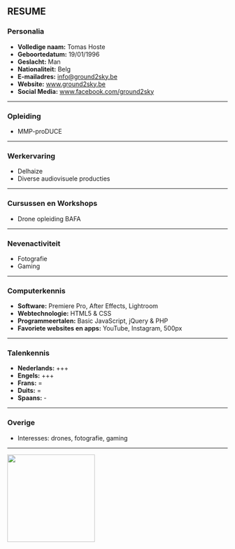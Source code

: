 ## RESUME



### Personalia <br>
- **Volledige naam:** Tomas Hoste <br>
- **Geboortedatum:** 19/01/1996 <br>
- **Geslacht:** Man <br>
- **Nationaliteit:** Belg <br>
- **E-mailadres:** info@ground2sky.be <br>
- **Website:** www.ground2sky.be <br>
- **Social Media:** www.facebook.com/ground2sky <br>

---

### Opleiding <br> 
- MMP-proDUCE <br>

---

### Werkervaring
- Delhaize <br>
- Diverse audiovisuele producties <br>

---

### Cursussen en Workshops
- Drone opleiding BAFA <br>

---

### Nevenactiviteit
- Fotografie <br>
- Gaming <br>

---

### Computerkennis <br>
- **Software:** Premiere Pro, After Effects, Lightroom <br>
- **Webtechnologie:** HTML5 & CSS <br>
- **Programmeertalen:** Basic JavaScript, jQuery & PHP <br>
- **Favoriete websites en apps:** YouTube, Instagram, 500px <br>

---

### Talenkennis
- **Nederlands:** +++ <br>
- **Engels:** +++ <br>
- **Frans:** = <br>
- **Duits:** = <br>
- **Spaans:** - <br>

---

### Overige <br>
- Interesses: drones, fotografie, gaming <br>

---

<img src="https://scontent-bru2-1.xx.fbcdn.net/v/t1.0-9/11705132_1277229418960768_7102915383251889449_n.jpg?oh=f38f9abfa96167db88a597ce7eb63492&oe=5864D13A" width="200">
